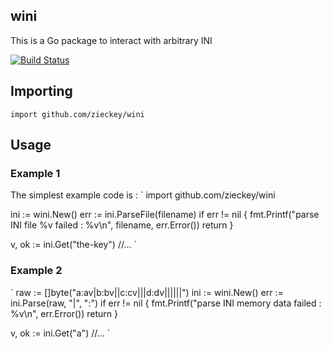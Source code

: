 ## wini

This is a Go package to interact with arbitrary INI

[![Build Status](https://secure.travis-ci.org/zieckey/wini.png)](http://travis-ci.org/zieckey/wini)

## Importing

    import github.com/zieckey/wini

## Usage

### Example 1

The simplest example code is :
`
import github.com/zieckey/wini

ini := wini.New()
err := ini.ParseFile(filename)
if err != nil {
	fmt.Printf("parse INI file %v failed : %v\n", filename, err.Error())
	return
}

v, ok := ini.Get("the-key")
//...
`

### Example 2

`
raw := []byte("a:av|b:bv||c:cv|||d:dv||||||")
ini := wini.New()
err := ini.Parse(raw, "|", ":")
if err != nil {
	fmt.Printf("parse INI memory data failed : %v\n", err.Error())
	return
}

v, ok := ini.Get("a")
//...
`